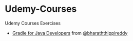 # Udemy-Courses
Udemy Courses Exercises

- [Gradle for Java Developers](https://www.udemy.com/course/gradle-for-java-developers/) from [@bharaththippireddy](https://github.com/bharaththippireddy)
